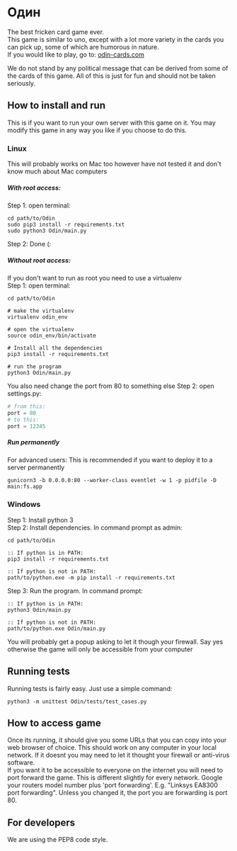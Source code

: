 ﻿# Oдин
The best fricken card game ever. <br />
This game is similar to uno, except with a lot more variety in the cards you can pick up, some of which are humorous in nature. <br /> 
If you would like to play, go to: [odin-cards.com](http://odin-cards.com)


We do not stand by any political message that can be derived from some of the cards of this game.
All of this is just for fun and should not be taken seriously.

## How to install and run

This is if you want to run your own server with this game on it. You may modify this game in any way you like if you choose to do this.

### Linux
This will probably works on Mac too however have not tested it and don't know much about Mac computers
##### With root access:
Step 1: open terminal:
```shell
cd path/to/Odin
sudo pip3 install -r requirements.txt
sudo python3 Odin/main.py
```
Step 2: Done (:
##### Without root access:
If you don't want to run as root you need to use a virtualenv <br />
Step 1: open terminal:
```shell
cd path/to/Odin

# make the virtualenv
virtualenv odin_env

# open the virtualenv
source odin_env/bin/activate

# Install all the dependencies 
pip3 install -r requirements.txt

# run the program
python3 Odin/main.py
```
You also need change the port from 80 to something else
Step 2: open settings.py:
```python
# from this:
port = 80
# to this:
port = 12345
```

##### Run permanently
For advanced users: This is recommended if you want to deploy it to a server permanently
```
gunicorn3 -b 0.0.0.0:80 --worker-class eventlet -w 1 -p pidfile -D main:fs.app
```

### Windows
Step 1: Install python 3 <br />
Step 2: Install dependencies. In command prompt as admin:
```shell
cd path/to/Odin

:: If python is in PATH:
pip3 install -r requirements.txt

:: If python is not in PATH:
path/to/python.exe -m pip install -r requirements.txt
```
Step 3: Run the program. In command prompt:
```shell
:: If python is in PATH:
python3 Odin/main.py

:: If python is not in PATH:
path/to/python.exe Odin/main.py
```
You will probably get a popup asking to let it though your firewall.
Say yes otherwise the game will only be accessible from your computer

## Running tests

Running tests is fairly easy. Just use a simple command:
```
python3 -m unittest Odin/tests/test_cases.py
```

## How to access game
Once its running, it should give you some URLs that you can copy into your web browser of choice.
This should work on any computer in your local network.
If it doesnt you may need to let it thought your firewall or anti-virus software.<br />
If you want it to be accessible to everyone on the internet you will need to port forward the game.
This is different slightly for every network. Google your routers model number plus 'port forwarding'.
E.g. "Linksys EA8300 port forwarding". Unless you changed it, the port you are forwarding is port 80.

## For developers
We are using the PEP8 code style.
